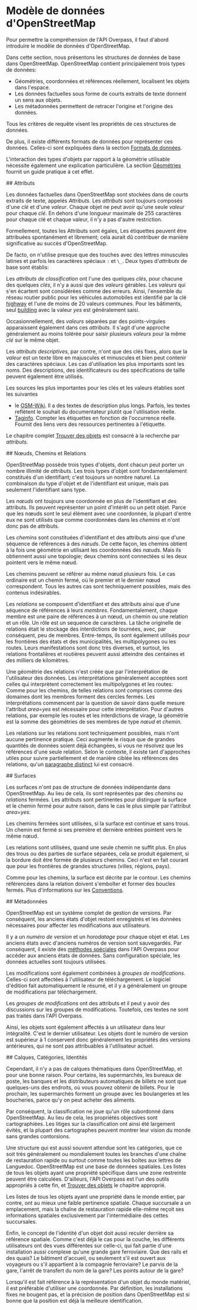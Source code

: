 Modèle de données d'OpenStreetMap
=================================

Pour permettre la compréhension de l'API Overpass, 
il faut d'abord introduire le modêle de données d'OpenStreetMap.

Dans cette section, nous présentons les structures de données de base dans OpenStreetMap.
OpenStreetMap contient principalement trois types de données:

* Géométries, coordonnées et références réellement, localisent les objets dans l'espace.
* Les données factuelles sous forme de courts extraits de texte donnent un sens aux objets.
* Les métadonnées permettent de retracer l'origine et l'origine des données.

Tous les critères de requête visent les propriétés de ces structures de données.

De plus, il existe différents formats de données pour représenter ces données.
Celles-ci sont expliquées dans la section [Formats de données](../targets/formats.md).

L'interaction des types d'objets par rapport à la géométrie utilisable
nécessite également une explication particulière.
La section [Géométries](../full_data/osm_types.md) fournit un guide pratique à cet effet.

<a name="tags"/>
## Attributs

Les données factuelles dans OpenStreetMap sont stockées dans de courts extraits de texte, appelés _Attributs_.
Les _attributs_ sont toujours composés d'une _clé_ et d'une _valeur_.
Chaque objet ne peut avoir qu'une seule _valeur_ pour chaque _clé_.
En dehors d'une longueur maximale de 255 caractères pour chaque clé et chaque valeur, il n'y a pas d'autre restriction.

Formellement, toutes les Attributs sont égales,
Les étiquettes peuvent être attribuées spontanément et librement;
cela aurait dû contribuer de manière significative au succès d'OpenStreetMap.

De facto, on n'utilise presque que des touches avec des lettres minuscules latines et parfois les caractères spéciaux `:` et `\_`.
Deux types d'_attributs_ de base sont établis:

Les _attributs de classification_ ont l'une des quelques _clés_,
pour chacune des quelques _clés_, il n'y a aussi que des _valeurs_ gérables.
Les _valeurs_ qui s'en écartent sont considérées comme des erreurs.
Ainsi, l'ensemble du réseau routier public pour les véhicules automobiles est identifié par la clé [highway](https://taginfo.openstreetmap.org/keys/highway) et l'une de moins de 20 valeurs communes.
Pour les bâtiments, seul [building](https://taginfo.openstreetmap.org/keys/building) avec la valeur _yes_ est généralement saisi.

Occasionnellement, des _valeurs_ séparées par des points-virgules apparaissent également dans ces _attributs_.
Il s'agit d'une approche généralement au moins tolérée pour saisir plusieurs _valeurs_ pour la même _clé_ sur le même objet.

Les _attributs descriptives_, par contre, n'ont que des clés fixes,
alors que la _valeur_ est un texte libre en majuscules et minuscules et bien peut contenir des caractères spéciaux.
Les cas d'utilisation les plus importants sont les noms.
Des descriptions, des identificateurs ou des spécifications de taille peuvent également être utilisés.

Les sources les plus importantes pour les clés et les valeurs établies sont les suivantes

* le [OSM-Wiki](https://wiki.openstreetmap.org/wiki/Map_Features).
  Il a des textes de description plus longs.
  Parfois, les textes reflètent le souhait du documentateur plutôt que l'utilisation réelle.
* [Taginfo](https://taginfo.openstreetmap.org/).
  Compter les étiquettes en fonction de l'occurrence réelle.
  Fournit des liens vers des ressources pertinentes à l'étiquette.

Le chapitre complet [Trouver des objets](../criteria/index.md) est consacré à la recherche par _attributs_.

<a name="nwr"/>
## Nœuds, Chemins et Relations

OpenStreetMap possède trois types d'objets, dont chacun peut porter un nombre illimité de _attributs_.
Les trois types d'objet sont fondamentalement constitués d'un identifiant;
c'est toujours un nombre naturel.
La combinaison du type d'objet et de l'identifiant est unique,
mais pas seulement l'identifiant sans type.

Les _nœuds_ ont toujours une coordonnée en plus de l'identifiant et des attributs.
Ils peuvent représenter un point d'intérêt ou un petit objet.
Parce que les nœuds sont le seul élément avec une coordonnée,
la plupart d'entre eux ne sont utilisés que comme coordonnées dans les _chemins_
et n'ont donc pas de attributs.

Les _chemins_ sont constituées d'identifiant et des attributs ainsi que d'une séquence de références à des _nœuds_.
De cette façon, les chemins obtient à la fois une géométrie en utilisant les coordonnées des _nœuds_.
Mais ils obtiennent aussi une topologie;
deux chemins sont connectées si les deux pointent vers le même nœud.

Les chemins peuvent se référer au même nœud plusieurs fois.
Le cas ordinaire est un chemin fermé,
où le premier et le dernier nœud correspondent.
Tous les autres cas sont techniquement possibles,
mais des contenus indésirables.

Les _relations_ se composent d'identifiant et des attributs ainsi que d'une séquence de références à leurs _membres_.
Fondamentalement, chaque membre est une paire de références à un nœud, un chemin ou une relation et un rôle.
Un rôle est un sequence de caractères.
La tâche originelle de relations était le stockage des interdictions de tournées,
avec, par conséquent, peu de membres.
Entre-temps, ils sont également utilisés pour les frontières des états et des municipalités, les multipolygones ou les routes.
Leurs manifestations sont donc très diverses,
et surtout, les relations frontalières et routières peuvent aussi atteindre des centaines et des milliers de kilomètres.

Une géométrie des relations n'est créée que par l'interprétation de l'utilisateur des données.
Les interprétations généralement acceptées sont celles
qui interprètent correctement les multipolygones et les routes:
Comme pour les chemins, de telles relations sont comprises comme des domaines dont les membres forment des cercles fermés.
Les interprétations commencent par la question de savoir dans quelle mesure l'attribut _area_=_yes_ est nécessaire pour cette interprétation.
Pour d'autres relations, par exemple les routes et les interdictions de virage, la géométrie est la somme des géométries de ses membres de type _nœud_ et _chemin_.

Les relations sur les relations sont techniquement possibles,
mais n'ont aucune pertinence pratique.
Ceci augmente le risque que de grandes quantités de données soient déjà échangées,
si vous ne résolvez que les références d'une seule relation.
Selon le contexte, il existe tant d'approches utiles pour suivre partiellement et de manière ciblée les références des relations,
qu'un [paragraphe distinct](../full_data/osm_types.md#rels_on_rels) lui est consacré.

<a name="areas"/>
## Surfaces

Les surfaces n'ont pas de structure de données indépendante dans OpenStreetMap.
Au lieu de cela, ils sont représentés par des _chemins_ ou _relations_ fermées.
Les attributs sont pertinentes pour distinguer la surface et le chemin fermé pour autre raison,
dans le cas le plus simple par l'attribut _area_=_yes_.

Les chemins fermées sont utilisées,
si la surface est continue et sans trous.
Un chemin est fermé si ses première et dernière entrées pointent vers le même nœud.

Les relations sont utilisées,
quand une seule chemin ne suffit plus.
En plus des trous ou des parties de surface séparées, cela se produit également,
si la bordure doit être formée de plusieurs chemins.
Ceci n'est en fait courant que pour les frontières de grandes structures (villes, régions, pays).

Comme pour les chemins, la surface est décrite par le contour.
Les chemins référencées dans la relation doivent s'emboîter et former des boucles fermés.
Plus d'informations sur les [Conventions](https://github.com/osmlab/fixing-polygons-in-osm/blob/master/doc/background.md).

<a name="metas"/>
## Métadonnées

OpenStreetMap est un système complet de gestion de versions.
Par conséquent, les anciens états d'objet restont enregistrés
et les données nécessaires pour affecter les modifications aux utilisateurs.

Il y a un _numéro de version_ et un _horodatage_ pour chaque objet et état.
Les anciens états avec d'anciens numéros de version sont sauvegardés.
Par conséquent, il existe des [méthodes spéciales](.../analysis/museum.md) dans l'API Overpass pour accéder aux anciens états de données.
Sans configuration spéciale, les données actuelles sont toujours utilisées.

Les modifications sont également combinées à _groupes de modifications_.
Celles-ci sont affectées à l'utilisateur de téléchargement.
Le logiciel d'édition fait automatiquement le résumé,
et il y a généralement un groupe de modifications par téléchargement.

Les _groupes de modifications_ ont des attributs
et il peut y avoir des discussions sur les groupes de modifications.
Toutefois, ces textes ne sont pas traités dans l'API Overpass.

Ainsi, les objets sont également affectés à un utilisateur dans leur intégralité.
C'est le dernier utilisateur.
Les objets dont le numéro de version est supérieur à 1 conservent donc généralement les propriétés des versions antérieures,
qui ne sont pas attribuables à l'utilisateur actuel.

<a name="declined"/>
## Calques, Catégories, Identités

Cependant, il n'y a pas de calques thématiques dans OpenStreetMap,
et pour une bonne raison.
Pour certains, les supermarchés, les bureaux de poste, les banques et les distributeurs automatiques de billets ne sont que quelques-uns des endroits,
où vous pouvez obtenir de billets.
Pour le prochain, les supermarchés forment un groupe avec les boulangeries et les boucheries,
parce qu'y on peut acheter des aliments.

Par conséquent, la classification ne joue qu'un rôle subordonné dans OpenStreetMap.
Au lieu de cela, les propriétés objectives sont cartographiées.
Les litiges sur la classification ont ainsi été largement évités,
et la plupart des cartographes peuvent montrer leur vision du monde sans grandes contorsions.

Une structure qui est aussi souvent attendue sont les catégories,
que ce soit très généralement ou mondialement toutes les branches d'une chaîne de restauration rapide
ou surtout comme toutes les boîtes aux lettres de Languedoc.
OpenStreetMap est une base de données spatiales.
Les listes de tous les objets ayant une propriété spécifique dans une zone restreinte peuvent être calculées.
D'ailleurs, l'API Overpass est l'un des outils appropriés à cette fin,
et [Trouver des objets](../criteria/index.md) le chapitre approprié.

Les listes de tous les objets ayant une propriété dans le monde entier, par contre, ont au mieux une faible pertinence spatiale.
Chaque succursale a un emplacement,
mais la chaîne de restauration rapide elle-même reçoit ses informations spatiales exclusivement par l'intermédiaire des cettes succursales.

Enfin, le concept de l'identité d'un objet doit aussi reculer derrière sa référence spatiale.
Comme c'est déjà le cas pour la couche, les différents utilisateurs ont des vues différentes sur celle-ci,
qui fait partie d'une installation aussi complexe qu'une grande gare ferroviaire.
Que des rails et des quais?
Le bâtiment d'accueil, ou seulement s'il est ouvert aux voyageurs ou s'il appartient à la compagnie ferroviaire?
Le parvis de la gare, l'arrêt de transfert du nom de la gare?
Les points autour de la gare?

Lorsqu'il est fait référence à la représentation d'un objet du monde matériel,
il est préférable d'utiliser une coordonnée.
Par définition, les installations fixes ne bougent pas,
et la précision de position dans OpenStreetMap est si bonne
que la position est déjà la meilleure identification.

<!-- Traduit avec www.DeepL.com/Translator, partiellement redigé -->
